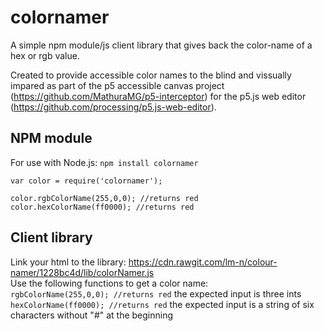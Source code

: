 # colornamer
A simple npm module/js client library that gives back the color-name of a hex or rgb value. 

Created to provide accessible color names to the blind and vissually impared as part of the p5 accessible canvas project (https://github.com/MathuraMG/p5-interceptor) for the p5.js web editor (https://github.com/processing/p5.js-web-editor).

## NPM module
For use with Node.js: `npm install colornamer`

	var color = require('colornamer');
	
	color.rgbColorName(255,0,0); //returns red
	color.hexColorName(ff0000); //returns red



## Client library

  Link your html to the library: https://cdn.rawgit.com/lm-n/colour-namer/1228bc4d/lib/colorNamer.js
  <br>
  Use the following functions to get a color name:
  <br>
  `rgbColorName(255,0,0); //returns red`
  the expected input is three ints
  <br>
  `hexColorName(ff0000); //returns red`
  the expected input is a string of six characters without "#" at the beginning
